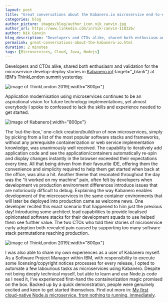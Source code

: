 ```yaml
---
layout: post
title: "Great conversations about the Kabanero.io microservice end-to-end develop/deploy experience at ThinkLondon 2019."
categories: blog
author_picture: images/blog/author_icon_nik_canvin.jpg
author_url: https://www.linkedin.com/in/nik-canvin-110326/
author: Nik Canvin
blog_description: "Developers and CTOs alike, shared both enthusiasm and validation for the microservice develop-deploy stories in Kabanero.io at IBM’s ThinkLondon summit yesterday..."
permalink: great-conversations-about-the-kabanero-io.html
duration: 2 minutes
tags: [Microservices, Cloud, Java, Nodejs]
---
```


Developers and CTOs alike, shared both enthusiasm and validation for the microservice develop-deploy stories in [Kabanero.io](https://kabanero.io/){:target="_blank"} at IBM’s ThinkLondon summit yesterday.

![image of ThinkLondon 2019](images/blog/thinklondon2019_1.jpeg){:width="800px"}

Application modernisation using microservices continues to be an aspirational vision for future technology implementations, yet almost everybody I spoke to confessed to lack the skills and experience needed to get started.

![image of Kabanero](images/blog/thinklondon2019_2.png){:width="800px"}

The ‘out-the-box,’ one-click creation/build/run of new microservices, simply by picking from a list of the most popular software stacks and frameworks, without any prerequisite containerization or web service implementation knowledge, was unanimously well received.
The capability to iteratively add application code and see the application/containers automatically re-spin and display changes instantly in the browser exceeded their expectations every time. All that being driven from their favourite IDE, offering them the convenience and simplicity required to help them get started when back at the office, was also a hit.
Another theme that resonated throughout the day was the “it worked on my machine” pain, often felt by developers when development vs production environment differences introduce issues that are notoriously difficult to debug. Explaining the way Kabanero enables development of the micrcoservices in the same container environments that will later be deployed into production came as welcome news. One developer recited this exact scenario that happened to him just the previous day!
Introducing some architect lead capabilities to provide localised opinionated software stacks for their development squads to use helped them see further value. The two CTOs who told their stories of microservice early adoption both revealed pain caused by supporting too many software stack permutations reaching production.

![image of ThinkLondon 2019](images/blog/thinklondon2019_3.jpeg){:width="800px"}

I was also able to share my own experiences as a user of Kabanero myself. As a Software Project Manager within IBM, with responsibility to execute some licensing/copyright notices processes for every release, I opted to automate a few labourious tasks as microservices using Kabanero. Despite not being deeply technical myself, but able to learn and use Node.js code as I need it, I’ve experienced first-hand the containerization magic promised on the box. Backed up by a quick demonstration, people were genuinely excited and keen to get started themselves. Find out more in: [My first cloud-native Node.js microservice, from nothing to running, immediately](/codewind/my-first-cloud-native-node-js-microservice-from-nothing-to-running-immediately.html).